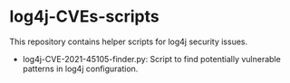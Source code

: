 # log4j-CVEs-scripts
This repository contains helper scripts for log4j security issues.

- log4j-CVE-2021-45105-finder.py: Script to find potentially vulnerable patterns in log4j configuration.

